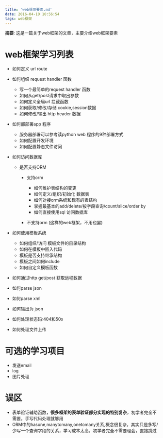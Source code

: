 ```yaml
---
title: 'web框架要素.md'
date: 2016-04-10 10:56:54
tags: web框架
---
```


__摘要__: 这是一篇关于web框架的文章，主要介绍web框架要素
<!-- more -->
web框架学习列表
===============

+ 如何定义 url route
+ 如何组织 request handler 函数

    * 写一个最简单的request handler 函数
    * 如何从get/post请求中取出参数
    * 如何定义全局url 拦截函数
    * 如何获取/修改/存储 cookie,session数据
    * 如何修改/输出 http header 数据

+ 如何部部署app 程序

    * 服务器部署可以参考读python web 程序的9种部署方式
    * 如何配置开发环境
    * 如何配置静态文件访问

+ 如何访问数据库

    * 是否支持ORM

      * 支持orm

        + 如何维护表结构的变更
        + 如何定义/组织/初始化 数据表
        + 如何对接orm系统和现有的表结构
        + 掌握最基本的add/delete/按字段查询/count/slice/order by
        + 如何直接使用sql 访问数据库

      * 不支持orm (这样的web框架，不用也罢)

+ 如何使用模板系统

    * 如何组织/访问 模板文件的目录结构
    * 如何在模板中嵌入代码
    * 模板是否支持继承结构
    * 模板之间如何include
    * 如何自定义模板函数

+ 如何通过http get/post 获取远程数据
+ 如何parse json
+ 如何parse xml
+ 如何输出为 json
+ 如何处理状态码:404和50x
+ 如何处理文件上传

可选的学习项目
==============

+ 发送email
+ log
+ 图片处理

误区
====

+ 表单验证辅助函数，__很多框架的表单验证部分实现的特别复杂__，初学者完全不需要，手写代码处理就够用
+ ORM中的hasone,manytomany,onetomany关系,概念很复杂，其实只是多写/少写一个查询字段的关系，学习成本太高，初学者完全不需要理会，直接跳过
